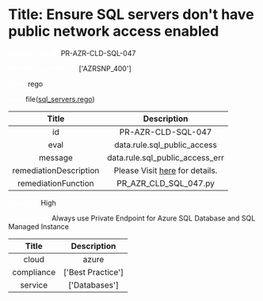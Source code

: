 



# Title: Ensure SQL servers don't have public network access enabled


***<font color="white">Master Test Id:</font>*** PR-AZR-CLD-SQL-047

***<font color="white">Master Snapshot Id:</font>*** ['AZRSNP_400']

***<font color="white">type:</font>*** rego

***<font color="white">rule:</font>*** file([sql_servers.rego])  
  
  
  
  

|Title|Description|
| :---: | :---: |
|id|PR-AZR-CLD-SQL-047|
|eval|data.rule.sql_public_access|
|message|data.rule.sql_public_access_err|
|remediationDescription|Please Visit <a href='https://docs.microsoft.com/en-us/azure/templates/microsoft.sql/servers' target='_blank'>here</a> for details.|
|remediationFunction|PR_AZR_CLD_SQL_047.py|


***<font color="white">Severity:</font>*** High

***<font color="white">Description:</font>*** Always use Private Endpoint for Azure SQL Database and SQL Managed Instance  
  
  

|Title|Description|
| :---: | :---: |
|cloud|azure|
|compliance|['Best Practice']|
|service|['Databases']|



[sql_servers.rego]: https://github.com/prancer-io/prancer-compliance-test/tree/master/azure/cloud/sql_servers.rego
